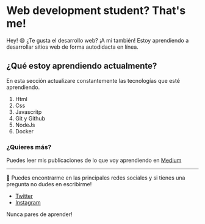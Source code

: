 # Web development student? That's me!

Hey! 😄 ¿Te gusta el desarrollo web? ¡A mi también! Estoy aprendiendo a desarrollar sitios web de forma autodidacta en línea. 


## ¿Qué estoy aprendiendo actualmente?

En esta sección actualizare constantemente las tecnologías que esté aprendiendo.

1. Html
2. Css
3. Javascritp
4. Git y Github
5. NodeJs
6. Docker


### ¿Quieres más? 

Puedes leer mis publicaciones de lo que voy aprendiendo en  [Medium](https://medium.com/@ehgarcia)

---
📢  Puedes encontrarme en las principales redes sociales y si tienes una pregunta no dudes en escribirme!

- [Twitter](https://twitter.com/ehgarcia2 "Twitter")
- [Instagram](https://www.instagram.com/ezehgarcia/ "Instagram")


Nunca pares de aprender!
